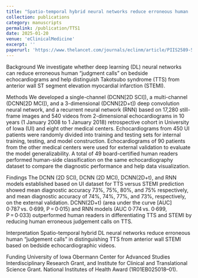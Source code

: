 ```yaml
---
title: "Spatio-temporal hybrid neural networks reduce erroneous human 'judgement calls' in the diagnosis of Takotsubo syndrome"
collection: publications
category: manuscripts
permalink: /publication/TTS1
date: 2025-01-20
venue: 'eClinicalMedicine'
excerpt: ''
paperurl: 'https://www.thelancet.com/journals/eclinm/article/PIIS2589-5370(21)00395-3/fulltext'
---
```


Background
We investigate whether deep learning (DL) neural networks can reduce erroneous human “judgment calls” on bedside echocardiograms and help distinguish Takotsubo syndrome (TTS) from anterior wall ST segment elevation myocardial infarction (STEMI).

Methods
We developed a single-channel (DCNN[2D SCI]), a multi-channel (DCNN[2D MCI]), and a 3-dimensional (DCNN[2D+t]) deep convolution neural network, and a recurrent neural network (RNN) based on 17,280 still-frame images and 540 videos from 2-dimensional echocardiograms in 10 years (1 January 2008 to 1 January 2018) retrospective cohort in University of Iowa (UI) and eight other medical centers. Echocardiograms from 450 UI patients were randomly divided into training and testing sets for internal training, testing, and model construction. Echocardiograms of 90 patients from the other medical centers were used for external validation to evaluate the model generalizability. A total of 49 board-certified human readers performed human-side classification on the same echocardiography dataset to compare the diagnostic performance and help data visualization.

Findings
The DCNN (2D SCI), DCNN (2D MCI), DCNN(2D+t), and RNN models established based on UI dataset for TTS versus STEMI prediction showed mean diagnostic accuracy 73%, 75%, 80%, and 75% respectively, and mean diagnostic accuracy of 74%, 74%, 77%, and 73%, respectively, on the external validation. DCNN(2D+t) (area under the curve [AUC] 0·787 vs. 0·699, P = 0·015) and RNN models (AUC 0·774 vs. 0·699, P = 0·033) outperformed human readers in differentiating TTS and STEMI by reducing human erroneous judgement calls on TTS.

Interpretation
Spatio-temporal hybrid DL neural networks reduce erroneous human “judgement calls” in distinguishing TTS from anterior wall STEMI based on bedside echocardiographic videos.

Funding
University of Iowa Obermann Center for Advanced Studies Interdisciplinary Research Grant, and Institute for Clinical and Translational Science Grant. National Institutes of Health Award (1R01EB025018–01).
